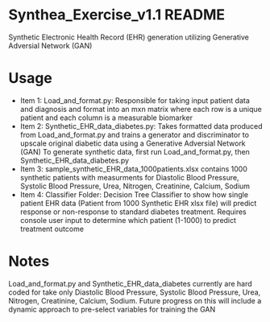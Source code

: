 # Synthea_Exercise_v1.1 README

Synthetic Electronic Health Record (EHR) generation utilizing Generative Adversial Network (GAN)

# Usage
- Item 1: Load_and_format.py:
    Responsible for taking input patient data and diagnosis and format into an mxn matrix where each row is a unique patient and each column is a measurable biomarker
- Item 2: Synthetic_EHR_data_diabetes.py:
    Takes formatted data produced from Load_and_format.py and trains a generator and discriminator to upscale original diabetic data using a Generative Adversial Network (GAN)
To generate synthetic data, first run Load_and_format.py, then Synthetic_EHR_data_diabetes.py
- Item 3: sample_synthetic_EHR_data_1000patients.xlsx contains 1000 synthetic patients with measurments for Diastolic Blood Pressure, Systolic Blood Pressure, Urea, Nitrogen, Creatinine, Calcium, Sodium
- Item 4: Classifier Folder: Decision Tree Classifier to show how single patient EHR data (Patient from 1000 Synthetic EHR  xlsx file) will predict response or non-response to standard diabetes treatment. Requires console user input to determine which patient (1-1000) to predict treatment outcome

# Notes
Load_and_format.py and Synthetic_EHR_data_diabetes currently are hard coded for take only Diastolic Blood Pressure, Systolic Blood Pressure, Urea, Nitrogen, Creatinine, Calcium, Sodium. Future progress on this will include a dynamic approach to pre-select variables for training the GAN
